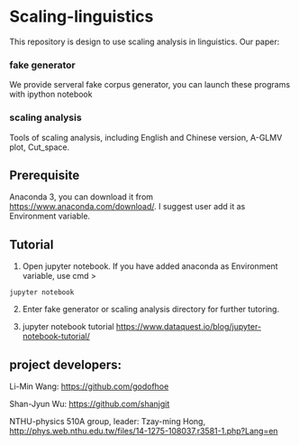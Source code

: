 # Scaling-linguistics

This repository is design to use scaling analysis in linguistics. Our paper:
### fake generator
We provide serveral fake corpus generator, you can launch these programs with ipython notebook
### scaling analysis
Tools of scaling analysis, including English and Chinese version, A-GLMV plot, Cut_space.

## Prerequisite

Anaconda 3, you can download it from https://www.anaconda.com/download/. I suggest user add it as Environment variable.

## Tutorial

1. Open jupyter notebook. If you have added anaconda as Environment variable, use cmd > 
```
jupyter notebook
```
2. Enter fake generator or scaling analysis directory for further tutoring.

3. jupyter notebook tutorial https://www.dataquest.io/blog/jupyter-notebook-tutorial/

## project developers: 
Li-Min Wang: https://github.com/godofhoe

Shan-Jyun Wu: https://github.com/shanjgit

NTHU-physics 510A group, leader: Tzay-ming Hong, http://phys.web.nthu.edu.tw/files/14-1275-108037,r3581-1.php?Lang=en
